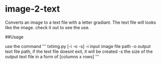 # image-2-text
Converts an image to a text file with a letter gradiant. The text file will looks like the image. 
check it out to see the use.

##Usage

use the command 
'''
txtimg.py [-i -o -s]
-i input image file path
-o output text file path, if the text file doesnt exit, it will be created
-s the size of the output text file in a form of [columns x rows]
'''
